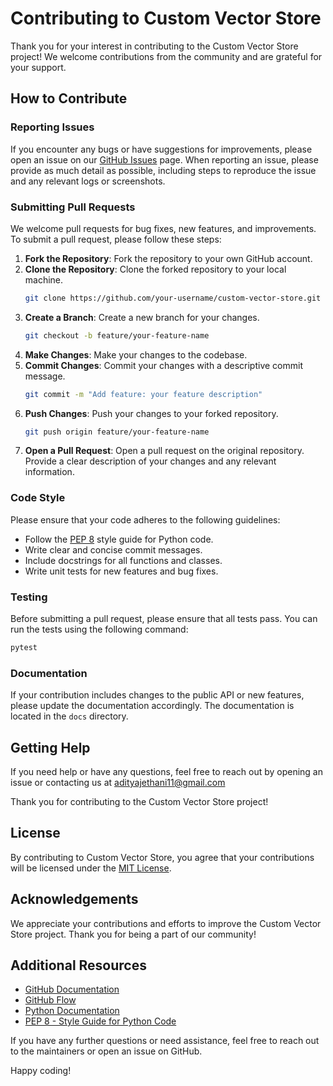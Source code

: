 # Contributing to Custom Vector Store

Thank you for your interest in contributing to the Custom Vector Store project! We welcome contributions from the community and are grateful for your support.

## How to Contribute

### Reporting Issues

If you encounter any bugs or have suggestions for improvements, please open an issue on our [GitHub Issues](https://github.com/okaditya84/Custom-Vector-Store/issues) page. When reporting an issue, please provide as much detail as possible, including steps to reproduce the issue and any relevant logs or screenshots.

### Submitting Pull Requests

We welcome pull requests for bug fixes, new features, and improvements. To submit a pull request, please follow these steps:

1. **Fork the Repository**: Fork the repository to your own GitHub account.
2. **Clone the Repository**: Clone the forked repository to your local machine.
    ```bash
    git clone https://github.com/your-username/custom-vector-store.git
    ```
3. **Create a Branch**: Create a new branch for your changes.
    ```bash
    git checkout -b feature/your-feature-name
    ```
4. **Make Changes**: Make your changes to the codebase.
5. **Commit Changes**: Commit your changes with a descriptive commit message.
    ```bash
    git commit -m "Add feature: your feature description"
    ```
6. **Push Changes**: Push your changes to your forked repository.
    ```bash
    git push origin feature/your-feature-name
    ```
7. **Open a Pull Request**: Open a pull request on the original repository. Provide a clear description of your changes and any relevant information.

### Code Style

Please ensure that your code adheres to the following guidelines:

- Follow the [PEP 8](https://www.python.org/dev/peps/pep-0008/) style guide for Python code.
- Write clear and concise commit messages.
- Include docstrings for all functions and classes.
- Write unit tests for new features and bug fixes.

### Testing

Before submitting a pull request, please ensure that all tests pass. You can run the tests using the following command:

```bash
pytest
```

### Documentation

If your contribution includes changes to the public API or new features, please update the documentation accordingly. The documentation is located in the `docs` directory.


## Getting Help

If you need help or have any questions, feel free to reach out by opening an issue or contacting us at adityajethani11@gmail.com

Thank you for contributing to the Custom Vector Store project!


## License

By contributing to Custom Vector Store, you agree that your contributions will be licensed under the [MIT License](https://opensource.org/licenses/MIT).

## Acknowledgements

We appreciate your contributions and efforts to improve the Custom Vector Store project. Thank you for being a part of our community!

## Additional Resources

- [GitHub Documentation](https://docs.github.com/)
- [GitHub Flow](https://guides.github.com/introduction/flow/)
- [Python Documentation](https://docs.python.org/3/)
- [PEP 8 - Style Guide for Python Code](https://www.python.org/dev/peps/pep-0008/)

If you have any further questions or need assistance, feel free to reach out to the maintainers or open an issue on GitHub.

Happy coding!
